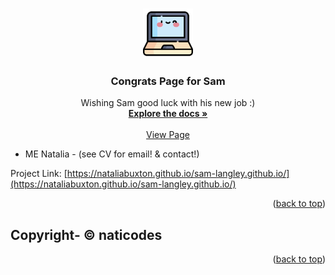 
<a name="readme-top"></a>


<br />
<div align="center">
  <a href="https://github.com/nataliabuxton/sam-langley.github.io">
    <img src="images/programming.png" alt="Logo" width="80" height="80">
  </a>

<h3 align="center">Congrats Page for Sam</h3>

  <p align="center">
    Wishing Sam good luck with his new job :)
    <br />
    <a href="https://github.com/nataliabuxton/sam-langley.github.io"><strong>Explore the docs »</strong></a>
    <br />
    <br />
    <a href="https://nataliabuxton.github.io/sam-langley.github.io/">View Page</a>
  </p>
</div>


<!-- CONTACT -->
- ME
 Natalia - (see CV for email! & contact!)

Project Link: [https://nataliabuxton.github.io/sam-langley.github.io/](https://nataliabuxton.github.io/sam-langley.github.io/)

<p align="right">(<a href="#readme-top">back to top</a>)</p>



<!-- ACKNOWLEDGMENTS -->
## Copyright- © naticodes


<p align="right">(<a href="#readme-top">back to top</a>)</p>
